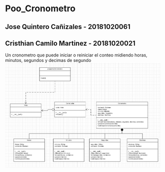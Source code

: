 # Poo_Cronometro
## Jose Quintero Cañizales - 20181020061
## Cristhian Camilo Martinez - 20181020021
Un cronometro que puede iniciar o reiniciar el conteo midiendo horas, minutos, segundos y decimas de segundo
![alt text](https://github.com/JQuinteroC/Poo_Cronometro/blob/master/UML/uml.png)

